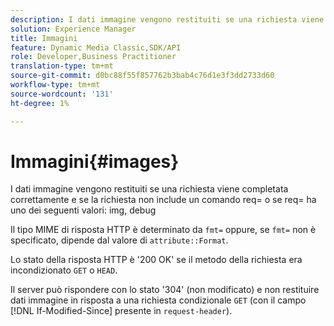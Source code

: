 ```yaml
---
description: I dati immagine vengono restituiti se una richiesta viene completata correttamente e se la richiesta non include un comando req= o se req= ha uno dei seguenti valori img, debug.
solution: Experience Manager
title: Immagini
feature: Dynamic Media Classic,SDK/API
role: Developer,Business Practitioner
translation-type: tm+mt
source-git-commit: d0bc88f55f857762b3bab4c76d1e3f3dd2733d60
workflow-type: tm+mt
source-wordcount: '131'
ht-degree: 1%

---
```



# Immagini{#images}

I dati immagine vengono restituiti se una richiesta viene completata correttamente e se la richiesta non include un comando req= o se req= ha uno dei seguenti valori: img, debug

Il tipo MIME di risposta HTTP è determinato da `fmt=` oppure, se `fmt=` non è specificato, dipende dal valore di `attribute::Format`.

Lo stato della risposta HTTP è &#39;200 OK&#39; se il metodo della richiesta era incondizionato `GET` o `HEAD`.

Il server può rispondere con lo stato &#39;304&#39; (non modificato) e non restituire dati immagine in risposta a una richiesta condizionale `GET` (con il campo [!DNL If-Modified-Since] presente in `request-header`).

